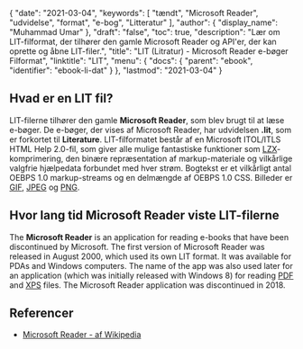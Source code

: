 {
  "date": "2021-03-04",
  "keywords": [
"tændt",
"Microsoft Reader",
"udvidelse",
"format",
"e-bog",
"Litteratur"
],
  "author": {
    "display_name": "Muhammad Umar"
},
  "draft": "false",
  "toc": true,
  "description": "Lær om LIT-filformat, der tilhører den gamle Microsoft Reader og API'er, der kan oprette og åbne LIT-filer.",
  "title": "LIT (Litratur) - Microsoft Reader e-bøger Filformat",
  "linktitle": "LIT",
  "menu": {
    "docs": {
      "parent": "ebook",
      "identifier": "ebook-li-dat"
}
},
  "lastmod": "2021-03-04"
}

## Hvad er en LIT fil?

LIT-filerne tilhører den gamle **Microsoft Reader**, som blev brugt til at læse e-bøger. De e-bøger, der vises af Microsoft Reader, har udvidelsen **.lit**, som er forkortet til **Literature**. LIT-filformatet består af en Microsoft ITOL/ITLS HTML Help 2.0-fil, som giver alle mulige fantastiske funktioner som [LZX](/compression/lzx/)-komprimering, den binære repræsentation af markup-materiale og vilkårlige valgfrie hjælpedata forbundet med hver strøm. Bogtekst er et vilkårligt antal OEBPS 1.0 markup-streams og en delmængde af OEBPS 1.0 CSS. Billeder er [GIF](/image/gif/), [JPEG](/image/jpeg/) og [PNG](/image/png/).

## Hvor lang tid Microsoft Reader viste LIT-filerne

The **Microsoft Reader** is an application for reading e-books that have been discontinued by Microsoft. The first version of Microsoft Reader was released in August 2000, which used its own LIT format. It was available for PDAs and Windows computers. The name of the app was also used later for an application (which was initially released with Windows 8) for reading [PDF](/pdf/) and [XPS](/page-description-language/xps/) files. The Microsoft Reader application was discontinued in 2018.

## Referencer

* [Microsoft Reader - af Wikipedia](https://en.wikipedia.org/wiki/Microsoft_Reader)



